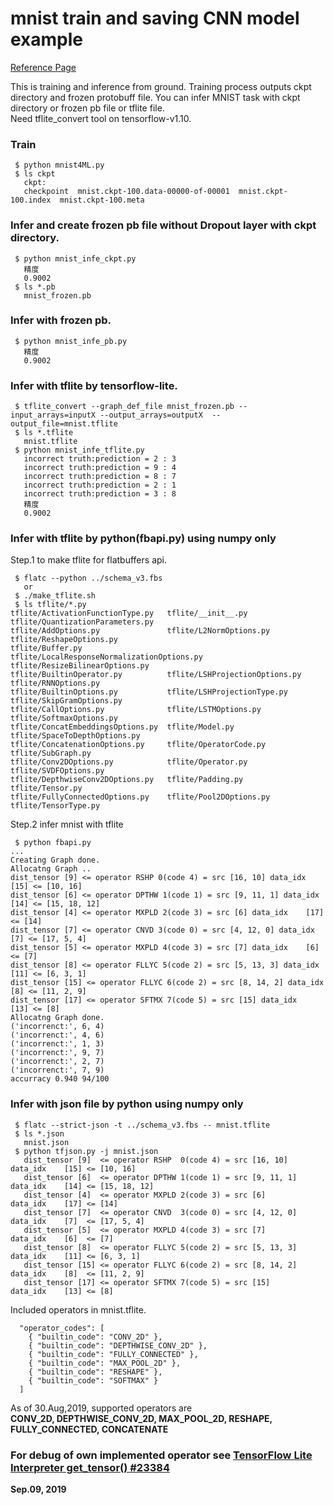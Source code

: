 # mnist train and saving CNN model example  
[Reference Page](https://qiita.com/haminiku/items/36982ae65a770565458d)

This is training and inference from ground. Training process outputs ckpt directory and frozen protobuff file. You can infer MNIST task with ckpt directory or frozen pb file or tflite file.  
Need tflite_convert tool on tensorflow-v1.10.  

### Train  
```
 $ python mnist4ML.py
 $ ls ckpt
   ckpt:
   checkpoint  mnist.ckpt-100.data-00000-of-00001  mnist.ckpt-100.index  mnist.ckpt-100.meta
```

### Infer and create frozen pb file without Dropout layer with ckpt directory.  
```
 $ python mnist_infe_ckpt.py
   精度
   0.9002
 $ ls *.pb
   mnist_frozen.pb
```

### Infer with frozen pb.  
```
 $ python mnist_infe_pb.py
   精度
   0.9002
```

### Infer with tflite by tensorflow-lite.  
```
 $ tflite_convert --graph_def_file mnist_frozen.pb --input_arrays=inputX --output_arrays=outputX  --output_file=mnist.tflite
 $ ls *.tflite
   mnist.tflite
 $ python mnist_infe_tflite.py
   incorrect truth:prediction = 2 : 3
   incorrect truth:prediction = 9 : 4
   incorrect truth:prediction = 8 : 7
   incorrect truth:prediction = 2 : 1
   incorrect truth:prediction = 3 : 8
   精度
   0.9002
```

### Infer with tflite by python(fbapi.py) using numpy only  

Step.1 to make tflite for flatbuffers api.  
```
 $ flatc --python ../schema_v3.fbs
   or
 $ ./make_tflite.sh
 $ ls tflite/*.py
tflite/ActivationFunctionType.py   tflite/__init__.py                           tflite/QuantizationParameters.py
tflite/AddOptions.py               tflite/L2NormOptions.py                      tflite/ReshapeOptions.py
tflite/Buffer.py                   tflite/LocalResponseNormalizationOptions.py  tflite/ResizeBilinearOptions.py
tflite/BuiltinOperator.py          tflite/LSHProjectionOptions.py               tflite/RNNOptions.py
tflite/BuiltinOptions.py           tflite/LSHProjectionType.py                  tflite/SkipGramOptions.py
tflite/CallOptions.py              tflite/LSTMOptions.py                        tflite/SoftmaxOptions.py
tflite/ConcatEmbeddingsOptions.py  tflite/Model.py                              tflite/SpaceToDepthOptions.py
tflite/ConcatenationOptions.py     tflite/OperatorCode.py                       tflite/SubGraph.py
tflite/Conv2DOptions.py            tflite/Operator.py                           tflite/SVDFOptions.py
tflite/DepthwiseConv2DOptions.py   tflite/Padding.py                            tflite/Tensor.py
tflite/FullyConnectedOptions.py    tflite/Pool2DOptions.py                      tflite/TensorType.py
```

Step.2 infer mnist with tflite  
```
 $ python fbapi.py
...
Creating Graph done.
Allocatng Graph ..
dist_tensor [9] <= operator RSHP 0(code 4) = src [16, 10] data_idx    [15] <= [10, 16]
dist_tensor [6] <= operator DPTHW 1(code 1) = src [9, 11, 1] data_idx    [14] <= [15, 18, 12]
dist_tensor [4] <= operator MXPLD 2(code 3) = src [6] data_idx    [17] <= [14]
dist_tensor [7] <= operator CNVD 3(code 0) = src [4, 12, 0] data_idx    [7] <= [17, 5, 4]
dist_tensor [5] <= operator MXPLD 4(code 3) = src [7] data_idx    [6] <= [7]
dist_tensor [8] <= operator FLLYC 5(code 2) = src [5, 13, 3] data_idx    [11] <= [6, 3, 1]
dist_tensor [15] <= operator FLLYC 6(code 2) = src [8, 14, 2] data_idx    [8] <= [11, 2, 9]
dist_tensor [17] <= operator SFTMX 7(code 5) = src [15] data_idx    [13] <= [8]
Allocatng Graph done.
('incorrenct:', 6, 4)
('incorrenct:', 4, 6)
('incorrenct:', 1, 3)
('incorrenct:', 9, 7)
('incorrenct:', 2, 7)
('incorrenct:', 7, 9)
accurracy 0.940 94/100
```

### Infer with json file by python using numpy only  
```
 $ flatc --strict-json -t ../schema_v3.fbs -- mnist.tflite
 $ ls *.json
   mnist.json
 $ python tfjson.py -j mnist.json
   dist_tensor [9]  <= operator RSHP  0(code 4) = src [16, 10]   data_idx    [15] <= [10, 16]
   dist_tensor [6]  <= operator DPTHW 1(code 1) = src [9, 11, 1] data_idx    [14] <= [15, 18, 12]
   dist_tensor [4]  <= operator MXPLD 2(code 3) = src [6]        data_idx    [17] <= [14]
   dist_tensor [7]  <= operator CNVD  3(code 0) = src [4, 12, 0] data_idx    [7]  <= [17, 5, 4]
   dist_tensor [5]  <= operator MXPLD 4(code 3) = src [7]        data_idx    [6]  <= [7]
   dist_tensor [8]  <= operator FLLYC 5(code 2) = src [5, 13, 3] data_idx    [11] <= [6, 3, 1]
   dist_tensor [15] <= operator FLLYC 6(code 2) = src [8, 14, 2] data_idx    [8]  <= [11, 2, 9]
   dist_tensor [17] <= operator SFTMX 7(code 5) = src [15]       data_idx    [13] <= [8]
```

Included operators in mnist.tflite.  
```
  "operator_codes": [
    { "builtin_code": "CONV_2D" },
    { "builtin_code": "DEPTHWISE_CONV_2D" },
    { "builtin_code": "FULLY_CONNECTED" },
    { "builtin_code": "MAX_POOL_2D" },
    { "builtin_code": "RESHAPE" },
    { "builtin_code": "SOFTMAX" }
  ]
```
As of 30.Aug,2019, supported operators are  
**CONV_2D, DEPTHWISE_CONV_2D, MAX_POOL_2D, RESHAPE, FULLY_CONNECTED, CONCATENATE**  

### For debug of own implemented operator see [TensorFlow Lite Interpreter get_tensor() #23384](../README_get_tensor.md)  

**Sep.09, 2019**  
